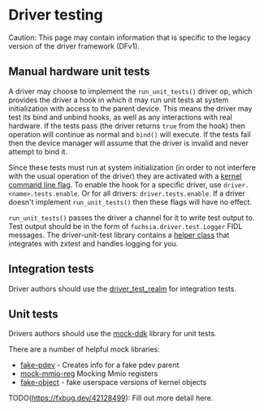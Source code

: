# Driver testing

Caution: This page may contain information that is specific to the legacy
version of the driver framework (DFv1).

## Manual hardware unit tests

A driver may choose to implement the `run_unit_tests()` driver op, which
provides the driver a hook in which it may run unit tests at system
initialization with access to the parent device. This means the driver may test
its bind and unbind hooks, as well as any interactions with real hardware. If
the tests pass (the driver returns `true` from the hook) then operation will
continue as normal and `bind()` will execute. If the tests fail then the device
manager will assume that the driver is invalid and never attempt to bind it.

Since these tests must run at system initialization (in order to not interfere
with the usual operation of the driver) they are activated with a
[kernel command line flag](/docs/reference/kernel/kernel_cmdline.md). To enable
the hook for a specific driver, use `driver.<name>.tests.enable`. Or for all
drivers: `driver.tests.enable`. If a driver doesn't implement `run_unit_tests()`
then these flags will have no effect.

`run_unit_tests()` passes the driver a channel for it to write test output to.
Test output should be in the form of `fuchsia.driver.test.Logger` FIDL messages.
The driver-unit-test library contains a [helper class] that integrates with
zxtest and handles logging for you.

[helper class]: /zircon/system/ulib/driver-unit-test/include/lib/driver-unit-test/logger.h

## Integration tests

Driver authors should use the [driver_test_realm](/sdk/lib/driver_test_realm)
for integration tests.

## Unit tests
Drivers authors should use the [mock-ddk](/docs/development/drivers/testing/mock_ddk.md)
library for unit tests.

There are a number of helpful mock libraries:

* [fake-pdev](/sdk/lib/driver/fake-platform-device/cpp/fake-pdev.h) - Creates info for a fake pdev parent
* [mock-mmio-reg](/src/devices/testing/mock-mmio-reg/include/mock-mmio-reg/mock-mmio-reg.h) Mocking Mmio registers
* [fake-object](/src/devices/testing/fake-object/README.md) - fake userspace versions of kernel objects

TODO(https://fxbug.dev/42128499): Fill out more detail here.
